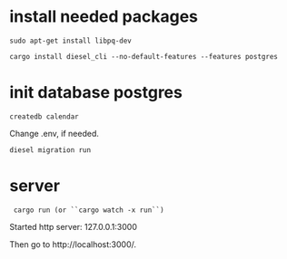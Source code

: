 # install needed packages
    sudo apt-get install libpq-dev

    cargo install diesel_cli --no-default-features --features postgres

# init database postgres

    createdb calendar

Change .env, if needed.

    diesel migration run

# server
     cargo run (or ``cargo watch -x run``)

Started http server: 127.0.0.1:3000

Then go to http://localhost:3000/.
